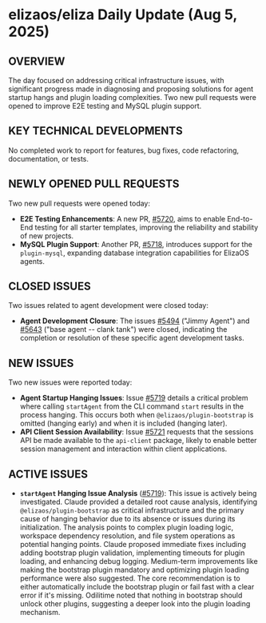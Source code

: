 # elizaos/eliza Daily Update (Aug 5, 2025)
## OVERVIEW 
The day focused on addressing critical infrastructure issues, with significant progress made in diagnosing and proposing solutions for agent startup hangs and plugin loading complexities. Two new pull requests were opened to improve E2E testing and MySQL plugin support.

## KEY TECHNICAL DEVELOPMENTS
No completed work to report for features, bug fixes, code refactoring, documentation, or tests.

## NEWLY OPENED PULL REQUESTS
Two new pull requests were opened today:
*   **E2E Testing Enhancements**: A new PR, [#5720](https://github.com/elizaos/eliza/pull/5720), aims to enable End-to-End testing for all starter templates, improving the reliability and stability of new projects.
*   **MySQL Plugin Support**: Another PR, [#5718](https://github.com/elizaos/eliza/pull/5718), introduces support for the `plugin-mysql`, expanding database integration capabilities for ElizaOS agents.

## CLOSED ISSUES
Two issues related to agent development were closed today:
*   **Agent Development Closure**: The issues [#5494](https://github.com/elizaos/eliza/issues/5494) ("Jimmy Agent") and [#5643](https://github.com/elizaos/eliza/issues/5643) ("base agent -- clank tank") were closed, indicating the completion or resolution of these specific agent development tasks.

## NEW ISSUES
Two new issues were reported today:
*   **Agent Startup Hanging Issues**: Issue [#5719](https://github.com/elizaos/eliza/issues/5719) details a critical problem where calling `startAgent` from the CLI command `start` results in the process hanging. This occurs both when `@elizaos/plugin-bootstrap` is omitted (hanging early) and when it is included (hanging later).
*   **API Client Session Availability**: Issue [#5721](https://github.com/elizaos/eliza/issues/5721) requests that the sessions API be made available to the `api-client` package, likely to enable better session management and interaction within client applications.

## ACTIVE ISSUES
*   **`startAgent` Hanging Issue Analysis** ([#5719](https://github.com/elizaos/eliza/issues/5719)): This issue is actively being investigated. Claude provided a detailed root cause analysis, identifying `@elizaos/plugin-bootstrap` as critical infrastructure and the primary cause of hanging behavior due to its absence or issues during its initialization. The analysis points to complex plugin loading logic, workspace dependency resolution, and file system operations as potential hanging points. Claude proposed immediate fixes including adding bootstrap plugin validation, implementing timeouts for plugin loading, and enhancing debug logging. Medium-term improvements like making the bootstrap plugin mandatory and optimizing plugin loading performance were also suggested. The core recommendation is to either automatically include the bootstrap plugin or fail fast with a clear error if it's missing. Odilitime noted that nothing in bootstrap should unlock other plugins, suggesting a deeper look into the plugin loading mechanism.